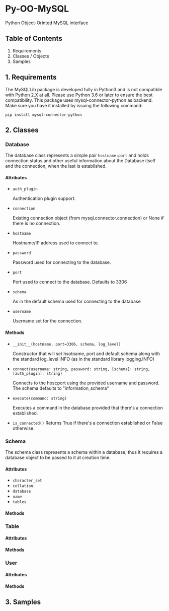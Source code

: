 # Py-OO-MySQL
Python Object-Orinted MySQL interface

## Table of Contents

1. Requirements
2. Classes / Objects
3. Samples

## 1. Requirements
The MySQLLib package is developed fully in Python3 and is not compatible with Python 2.X at all. Please use Python 3.6 or later to ensure the best compatibility.
This package uses mysql-connector-python as backend. Make sure you have it installed by issuing the following command:

```pip install mysql-connector-python```

## 2. Classes
### Database
The database class represents a simple pair ```hostname:port``` and holds connection status and other useful information about the Database itself and the connection, when the last is established.
#### Attributes
* ```auth_plugin```

    Authentication plugin support.
* ```connection```
    
    Existing connection object (from mysql.connector.connection) or None if there is no connection.
* ```hostname```

    Hostname/IP address used to connect to.
* ```password```

    Password used for connecting to the database.
* ```port```

    Port used to connect to the database. Defaults to 3306
* ```schema```

    As in the default schema used for connecting to the database
* ```username```

    Username set for the connection.

#### Methods
* ```__init__(hostname, port=3306, schema, log_level)```

    Constructor that will set hsotname, port and default schema along with the standard log_level INFO (as in the standard library logging.INFO)
* ```connect(username: string, password: string, [schema]: string, [auth_plugin]: string)```
    
    Connects to the host:port using the provided username and password. The schema defaults to "information_schema"
* ```execute(command: string)```

    Executes a command in the database provided that there's a connection established.
* ```is_connected()```
    Returns True if there's a connection established or False otherwise.
### Schema
The schema class represents a schema within a database, thus it requires a database object to be passed to it at creation time.
#### Attributes
* ```character_set```
* ```collation```
* ```database```
* ```name```
* ```tables```
#### Methods
### Table
#### Attributes
#### Methods
### User
#### Attributes
#### Methods

## 3. Samples
